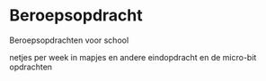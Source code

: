 # Beroepsopdracht

Beroepsopdrachten voor school

netjes per week in mapjes en andere eindopdracht en de micro-bit opdrachten
